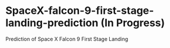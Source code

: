 # SpaceX-falcon-9-first-stage-landing-prediction (In Progress)
Prediction of Space X Falcon 9 First Stage Landing
